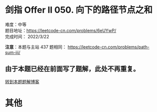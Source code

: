 # 剑指 Offer II 050. 向下的路径节点之和
难度：中等   
题目地址：https://leetcode-cn.com/problems/6eUYwP/      
完成时间：  2022/3/22   



**注意**：本题与主站 437 题相同： https://leetcode-cn.com/problems/path-sum-iii/


## 由于本题已经在前面写了题解，此处不再重复。

[转到本题题解博客](./437.%20路径总和%20III.md)
# 其他




